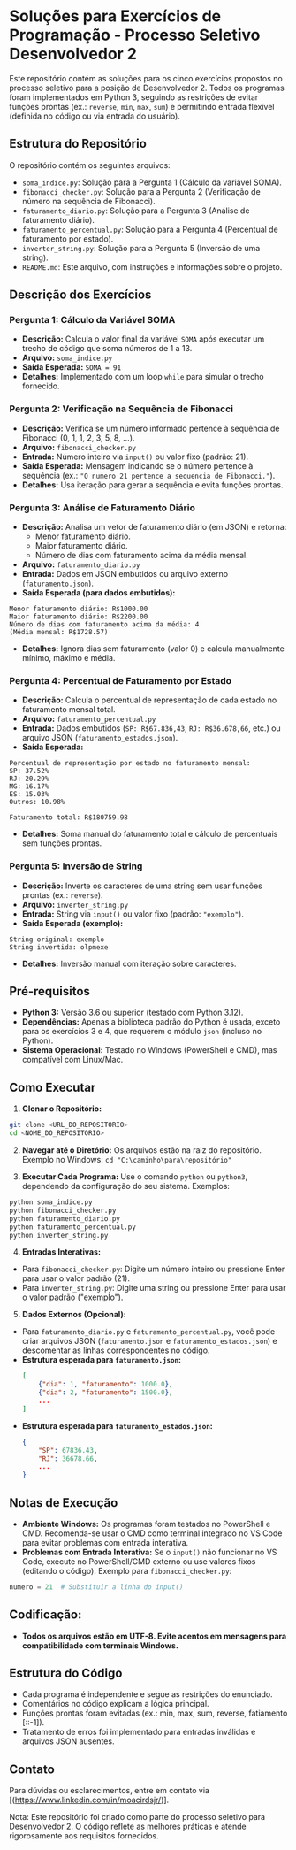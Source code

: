# Soluções para Exercícios de Programação - Processo Seletivo Desenvolvedor 2

Este repositório contém as soluções para os cinco exercícios propostos no processo seletivo para a posição de Desenvolvedor 2. Todos os programas foram implementados em Python 3, seguindo as restrições de evitar funções prontas (ex.: `reverse`, `min`, `max`, `sum`) e permitindo entrada flexível (definida no código ou via entrada do usuário).

## Estrutura do Repositório

O repositório contém os seguintes arquivos:

- `soma_indice.py`: Solução para a Pergunta 1 (Cálculo da variável SOMA).
- `fibonacci_checker.py`: Solução para a Pergunta 2 (Verificação de número na sequência de Fibonacci).
- `faturamento_diario.py`: Solução para a Pergunta 3 (Análise de faturamento diário).
- `faturamento_percentual.py`: Solução para a Pergunta 4 (Percentual de faturamento por estado).
- `inverter_string.py`: Solução para a Pergunta 5 (Inversão de uma string).
- `README.md`: Este arquivo, com instruções e informações sobre o projeto.

## Descrição dos Exercícios

### Pergunta 1: Cálculo da Variável SOMA

- **Descrição:** Calcula o valor final da variável `SOMA` após executar um trecho de código que soma números de 1 a 13.
- **Arquivo:** `soma_indice.py`
- **Saída Esperada:** `SOMA = 91`
- **Detalhes:** Implementado com um loop `while` para simular o trecho fornecido.

### Pergunta 2: Verificação na Sequência de Fibonacci

- **Descrição:** Verifica se um número informado pertence à sequência de Fibonacci (0, 1, 1, 2, 3, 5, 8, ...).
- **Arquivo:** `fibonacci_checker.py`
- **Entrada:** Número inteiro via `input()` ou valor fixo (padrão: 21).
- **Saída Esperada:** Mensagem indicando se o número pertence à sequência (ex.: `"O numero 21 pertence a sequencia de Fibonacci."`).
- **Detalhes:** Usa iteração para gerar a sequência e evita funções prontas.

### Pergunta 3: Análise de Faturamento Diário

- **Descrição:** Analisa um vetor de faturamento diário (em JSON) e retorna:
    - Menor faturamento diário.
    - Maior faturamento diário.
    - Número de dias com faturamento acima da média mensal.
- **Arquivo:** `faturamento_diario.py`
- **Entrada:** Dados em JSON embutidos ou arquivo externo (`faturamento.json`).
- **Saída Esperada (para dados embutidos):**
```
Menor faturamento diário: R$1000.00
Maior faturamento diário: R$2200.00
Número de dias com faturamento acima da média: 4
(Média mensal: R$1728.57)
```
- **Detalhes:** Ignora dias sem faturamento (valor 0) e calcula manualmente mínimo, máximo e média.

### Pergunta 4: Percentual de Faturamento por Estado

- **Descrição:** Calcula o percentual de representação de cada estado no faturamento mensal total.
- **Arquivo:** `faturamento_percentual.py`
- **Entrada:** Dados embutidos (`SP: R$67.836,43`, `RJ: R$36.678,66`, etc.) ou arquivo JSON (`faturamento_estados.json`).
- **Saída Esperada:**
````
Percentual de representação por estado no faturamento mensal:
SP: 37.52%
RJ: 20.29%
MG: 16.17%
ES: 15.03%
Outros: 10.98%

Faturamento total: R$180759.98
````
- **Detalhes:** Soma manual do faturamento total e cálculo de percentuais sem funções prontas.

### Pergunta 5: Inversão de String

- **Descrição:** Inverte os caracteres de uma string sem usar funções prontas (ex.: `reverse`).
- **Arquivo:** `inverter_string.py`
- **Entrada:** String via `input()` ou valor fixo (padrão: `"exemplo"`).
- **Saída Esperada (exemplo):**
````
String original: exemplo
String invertida: olpmexe
````
- **Detalhes:** Inversão manual com iteração sobre caracteres.

## Pré-requisitos

- **Python 3:** Versão 3.6 ou superior (testado com Python 3.12).
- **Dependências:** Apenas a biblioteca padrão do Python é usada, exceto para os exercícios 3 e 4, que requerem o módulo `json` (incluso no Python).
- **Sistema Operacional:** Testado no Windows (PowerShell e CMD), mas compatível com Linux/Mac.

## Como Executar

1.  **Clonar o Repositório:**
  ```bash
  git clone <URL_DO_REPOSITORIO>
  cd <NOME_DO_REPOSITORIO>
  ```

2.  **Navegar até o Diretório:**
  Os arquivos estão na raiz do repositório.
  Exemplo no Windows: `cd "C:\caminho\para\repositório"`

3.  **Executar Cada Programa:**
  Use o comando `python` ou `python3`, dependendo da configuração do seu sistema.
  Exemplos:
  ```bash
  python soma_indice.py
  python fibonacci_checker.py
  python faturamento_diario.py
  python faturamento_percentual.py
  python inverter_string.py
  ```

4.  **Entradas Interativas:**
  - Para `fibonacci_checker.py`: Digite um número inteiro ou pressione Enter para usar o valor padrão (21).
  - Para `inverter_string.py`: Digite uma string ou pressione Enter para usar o valor padrão ("exemplo").

5.  **Dados Externos (Opcional):**
  - Para `faturamento_diario.py` e `faturamento_percentual.py`, você pode criar arquivos JSON (`faturamento.json` e `faturamento_estados.json`) e descomentar as linhas correspondentes no código.
  - **Estrutura esperada para `faturamento.json`:**
    ```json
    [
        {"dia": 1, "faturamento": 1000.0},
        {"dia": 2, "faturamento": 1500.0},
        ...
    ]
    ```
  - **Estrutura esperada para `faturamento_estados.json`:**
    ```json
    {
        "SP": 67836.43,
        "RJ": 36678.66,
        ...
    }
    ```

## Notas de Execução

- **Ambiente Windows:** Os programas foram testados no PowerShell e CMD. Recomenda-se usar o CMD como terminal integrado no VS Code para evitar problemas com entrada interativa.
- **Problemas com Entrada Interativa:** Se o `input()` não funcionar no VS Code, execute no PowerShell/CMD externo ou use valores fixos (editando o código).
Exemplo para `fibonacci_checker.py`:
```python
numero = 21  # Substituir a linha do input()
````
## Codificação:

- **Todos os arquivos estão em UTF-8. Evite acentos em mensagens para compatibilidade com terminais Windows.**
## Estrutura do Código

- Cada programa é independente e segue as restrições do enunciado.
- Comentários no código explicam a lógica principal.
- Funções prontas foram evitadas (ex.: min, max, sum, reverse, fatiamento [::-1]).
- Tratamento de erros foi implementado para entradas inválidas e arquivos JSON ausentes.

## Contato
Para dúvidas ou esclarecimentos, entre em contato via [(https://www.linkedin.com/in/moacirdsjr/)].

Nota: Este repositório foi criado como parte do processo seletivo para Desenvolvedor 2. O código reflete as melhores práticas e atende rigorosamente aos requisitos fornecidos.
